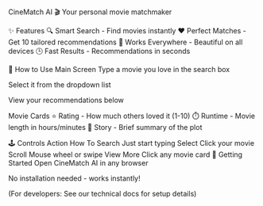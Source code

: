 CineMatch AI
🎬 Your personal movie matchmaker

✨ Features
🔍 Smart Search - Find movies instantly
❤️ Perfect Matches - Get 10 tailored recommendations
📱 Works Everywhere - Beautiful on all devices
🕒 Fast Results - Recommendations in seconds

🎥 How to Use
Main Screen
Type a movie you love in the search box

Select it from the dropdown list

View your recommendations below

Movie Cards
⭐ Rating - How much others loved it (1-10)
⏱️ Runtime - Movie length in hours/minutes
📖 Story - Brief summary of the plot

🕹️ Controls
Action	How To
Search	Just start typing
Select	Click your movie
Scroll	Mouse wheel or swipe
View More	Click any movie card
🚀 Getting Started
Open CineMatch AI in any browser

No installation needed - works instantly!

(For developers: See our technical docs for setup details)
